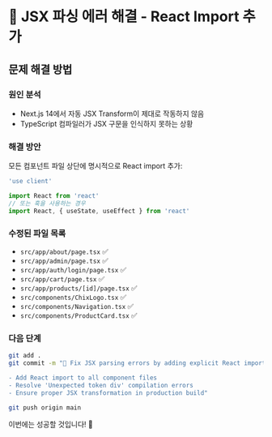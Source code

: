 # 🔧 JSX 파싱 에러 해결 - React Import 추가

## 문제 해결 방법

### 원인 분석
- Next.js 14에서 자동 JSX Transform이 제대로 작동하지 않음
- TypeScript 컴파일러가 JSX 구문을 인식하지 못하는 상황

### 해결 방안  
모든 컴포넌트 파일 상단에 명시적으로 React import 추가:

```typescript
'use client'

import React from 'react'
// 또는 훅을 사용하는 경우
import React, { useState, useEffect } from 'react'
```

### 수정된 파일 목록
- `src/app/about/page.tsx` ✅
- `src/app/admin/page.tsx` ✅  
- `src/app/auth/login/page.tsx` ✅
- `src/app/cart/page.tsx` ✅
- `src/app/products/[id]/page.tsx` ✅
- `src/components/ChixLogo.tsx` ✅
- `src/components/Navigation.tsx` ✅
- `src/components/ProductCard.tsx` ✅

### 다음 단계
```bash
git add .
git commit -m "🔧 Fix JSX parsing errors by adding explicit React imports

- Add React import to all component files
- Resolve 'Unexpected token div' compilation errors  
- Ensure proper JSX transformation in production build"

git push origin main
```

이번에는 성공할 것입니다! 🚀
